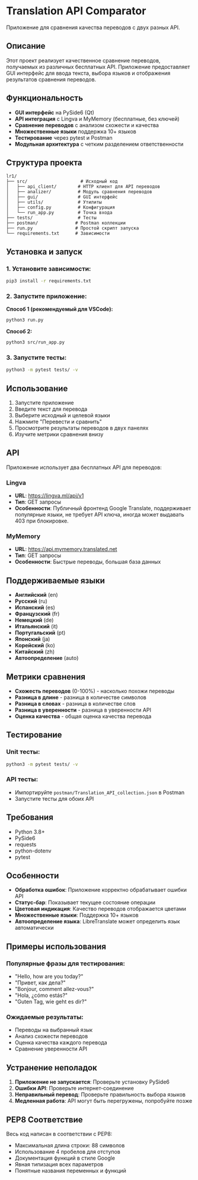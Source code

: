 # Translation API Comparator

Приложение для сравнения качества переводов с двух разных API.

## Описание

Этот проект реализует качественное сравнение переводов, получаемых из различных бесплатных API. Приложение предоставляет GUI интерфейс для ввода текста, выбора языков и отображения результатов сравнения переводов.

## Функциональность

- **GUI интерфейс** на PySide6 (Qt)
- **API интеграция** с Lingva и MyMemory (бесплатные, без ключей)
- **Сравнение переводов** с анализом схожести и качества
- **Множественные языки** поддержка 10+ языков
- **Тестирование** через pytest и Postman
- **Модульная архитектура** с четким разделением ответственности

## Структура проекта

```
lr1/
├── src/                    # Исходный код
│   ├── api_client/        # HTTP клиент для API переводов
│   ├── analizer/          # Модуль сравнения переводов
│   ├── gui/               # GUI интерфейс
│   ├── utils/             # Утилиты
│   ├── config.py          # Конфигурация
│   └── run_app.py         # Точка входа
├── tests/                 # Тесты
├── postman/              # Postman коллекции
├── run.py                # Простой скрипт запуска
└── requirements.txt      # Зависимости
```

## Установка и запуск

### 1. Установите зависимости:
```bash
pip3 install -r requirements.txt
```

### 2. Запустите приложение:

**Способ 1 (рекомендуемый для VSCode):**
```bash
python3 run.py
```

**Способ 2:**
```bash
python3 src/run_app.py
```

### 3. Запустите тесты:
```bash
python3 -m pytest tests/ -v
```

## Использование

1. Запустите приложение
2. Введите текст для перевода
3. Выберите исходный и целевой языки
4. Нажмите "Перевести и сравнить"
5. Просмотрите результаты переводов в двух панелях
6. Изучите метрики сравнения внизу

## API

Приложение использует два бесплатных API для переводов:

### Lingva
- **URL**: https://lingva.ml/api/v1
- **Тип**: GET запросы
- **Особенности**: Публичный фронтенд Google Translate, поддерживает популярные языки, не требует API ключа, иногда может выдавать 403 при блокировке.

### MyMemory
- **URL**: https://api.mymemory.translated.net
- **Тип**: GET запросы
- **Особенности**: Быстрые переводы, большая база данных

## Поддерживаемые языки

- **Английский** (en)
- **Русский** (ru)
- **Испанский** (es)
- **Французский** (fr)
- **Немецкий** (de)
- **Итальянский** (it)
- **Португальский** (pt)
- **Японский** (ja)
- **Корейский** (ko)
- **Китайский** (zh)
- **Автоопределение** (auto)

## Метрики сравнения

- **Схожесть переводов** (0-100%) - насколько похожи переводы
- **Разница в длине** - разница в количестве символов
- **Разница в словах** - разница в количестве слов
- **Разница в уверенности** - разница в уверенности API
- **Оценка качества** - общая оценка качества перевода

## Тестирование

### Unit тесты:
```bash
python3 -m pytest tests/ -v
```

### API тесты:
- Импортируйте `postman/Translation_API_collection.json` в Postman
- Запустите тесты для обоих API

## Требования

- Python 3.8+
- PySide6
- requests
- python-dotenv
- pytest

## Особенности

- **Обработка ошибок**: Приложение корректно обрабатывает ошибки API
- **Статус-бар**: Показывает текущее состояние операции
- **Цветовая индикация**: Качество переводов отображается цветами
- **Множественные языки**: Поддержка 10+ языков
- **Автоопределение языка**: LibreTranslate может определить язык автоматически

## Примеры использования

### Популярные фразы для тестирования:
- "Hello, how are you today?"
- "Привет, как дела?"
- "Bonjour, comment allez-vous?"
- "Hola, ¿cómo estás?"
- "Guten Tag, wie geht es dir?"

### Ожидаемые результаты:
- Переводы на выбранный язык
- Анализ схожести переводов
- Оценка качества каждого перевода
- Сравнение уверенности API

## Устранение неполадок

1. **Приложение не запускается**: Проверьте установку PySide6
2. **Ошибки API**: Проверьте интернет-соединение
3. **Неправильный перевод**: Проверьте правильность выбора языков
4. **Медленная работа**: API могут быть перегружены, попробуйте позже

## PEP8 Соответствие

Весь код написан в соответствии с PEP8:
- Максимальная длина строки: 88 символов
- Использование 4 пробелов для отступов
- Документация функций в стиле Google
- Явная типизация всех параметров
- Понятные названия переменных и функций
